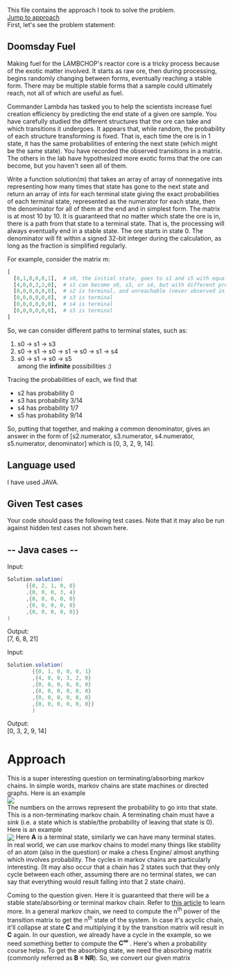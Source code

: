 This file contains the approach I took to solve the problem.  
[Jump to approach](https://github.com/Anindya-Prithvi/dsa-sem2plus/tree/main/foobar/doomsday-foobar#approach)  
First, let's see the problem statement:

## Doomsday Fuel

Making fuel for the LAMBCHOP's reactor core is a tricky process because of the exotic matter involved. It starts as raw ore, then during processing, begins randomly changing between forms, eventually reaching a stable form. There may be multiple stable forms that a sample could ultimately reach, not all of which are useful as fuel. 

Commander Lambda has tasked you to help the scientists increase fuel creation efficiency by predicting the end state of a given ore sample. You have carefully studied the different structures that the ore can take and which transitions it undergoes. It appears that, while random, the probability of each structure transforming is fixed. That is, each time the ore is in 1 state, it has the same probabilities of entering the next state (which might be the same state).  You have recorded the observed transitions in a matrix. The others in the lab have hypothesized more exotic forms that the ore can become, but you haven't seen all of them.

Write a function solution(m) that takes an array of array of nonnegative ints representing how many times that state has gone to the next state and return an array of ints for each terminal state giving the exact probabilities of each terminal state, represented as the numerator for each state, then the denominator for all of them at the end and in simplest form. The matrix is at most 10 by 10. It is guaranteed that no matter which state the ore is in, there is a path from that state to a terminal state. That is, the processing will always eventually end in a stable state. The ore starts in state 0. The denominator will fit within a signed 32-bit integer during the calculation, as long as the fraction is simplified regularly. 

For example, consider the matrix m:
```py
[
  [0,1,0,0,0,1],  # s0, the initial state, goes to s1 and s5 with equal probability
  [4,0,0,3,2,0],  # s1 can become s0, s3, or s4, but with different probabilities
  [0,0,0,0,0,0],  # s2 is terminal, and unreachable (never observed in practice)
  [0,0,0,0,0,0],  # s3 is terminal
  [0,0,0,0,0,0],  # s4 is terminal
  [0,0,0,0,0,0],  # s5 is terminal
]
```
So, we can consider different paths to terminal states, such as:
1. s0 → s1 → s3
2. s0 → s1 → s0 → s1 → s0 → s1 → s4
3. s0 → s1 → s0 → s5
\
among the __infinite__ possibilities :)

Tracing the probabilities of each, we find that
- s2 has probability 0
- s3 has probability 3/14
- s4 has probability 1/7
- s5 has probability 9/14

So, putting that together, and making a common denominator, gives an answer in the form of
[s2.numerator, s3.numerator, s4.numerator, s5.numerator, denominator] which is
[0, 3, 2, 9, 14].

## Language used

I have used JAVA.

## Given Test cases

Your code should pass the following test cases.
Note that it may also be run against hidden test cases not shown here.

## -- Java cases --  
Input:
```java
Solution.solution(
      {{0, 2, 1, 0, 0}
      ,{0, 0, 0, 3, 4}
      ,{0, 0, 0, 0, 0}
      ,{0, 0, 0, 0, 0}
      ,{0, 0, 0, 0, 0}}
)
```
Output:  
    [7, 6, 8, 21]

Input:  
```java
Solution.solution(
        {{0, 1, 0, 0, 0, 1}
        ,{4, 0, 0, 3, 2, 0}
        ,{0, 0, 0, 0, 0, 0}
        ,{0, 0, 0, 0, 0, 0}
        ,{0, 0, 0, 0, 0, 0}
        ,{0, 0, 0, 0, 0, 0}}
        )
```
Output:  
    [0, 3, 2, 9, 14]


# Approach  
This is a super interesting question on terminating/absorbing markov chains. In simple words, markov chains are state machines or directed graphs. Here is an example  
<img align="center" src="https://upload.wikimedia.org/wikipedia/commons/9/95/Finance_Markov_chain_example_state_space.svg"></img>  
The numbers on the arrows represent the probability to go into that state. This is a non-terminating markov chain. A terminating chain must have a sink (i.e. a state which is stable/the probability of leaving that state is 0). Here is an example  
<img align="center" src="https://ds055uzetaobb.cloudfront.net/brioche/uploads/ebYpMdDsNt-absorbing-state-not-chain.png?width=1000"></img>
Here __A__ is a terminal state, similarly we can have many terminal states.  
In real world, we can use markov chains to model many things like stability of an atom (also in the question) or make a chess Engine/ almost anything which involves probability. The cycles in markov chains are particularly interesting. (It may also occur that a chain has 2 states such that they only cycle between each other, assuming there are no terminal states, we can say that everything would result falling into that 2 state chain).  

Coming to the question given. Here it is guaranteed that there will be a stable state/absorbing or terminal markov chain. Refer to [this article](https://en.wikipedia.org/wiki/Absorbing_Markov_chain) to learn more. In a general markov chain, we need to compute the n<sup>th</sup> power of the transition matrix to get the n<sup>th</sup> state of the system. In case it's acyclic chain, it'll collapse at state __C__ and multiplying it by the transition matrix will result in __C__ again. In our question, we already have a cycle in the example, so we need something better to compute the __C<sup>∞</sup>__ . Here's when a probability course helps. To get the absorbing state, we need the absorbing matrix (commonly referred as __B = NR__). So, we convert our given matrix
